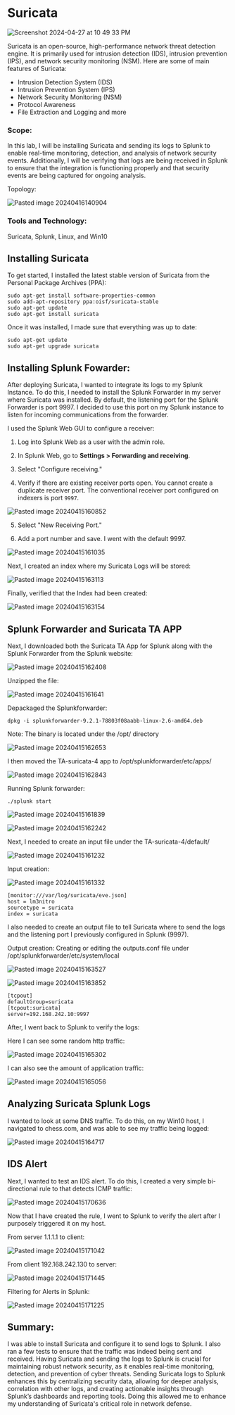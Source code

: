 # Suricata

![Screenshot 2024-04-27 at 10 49 33 PM](https://github.com/lm3nitro/Projects/assets/55665256/81e5ce5a-d88b-4b70-af3c-fe31ada77827)

Suricata is an open-source, high-performance network threat detection engine. It is primarily used for intrusion detection (IDS), intrusion prevention (IPS), and network security monitoring (NSM). Here are some of main features of Suricata:

+ Intrusion Detection System (IDS)
+ Intrusion Prevention System (IPS)
+ Network Security Monitoring (NSM)
+ Protocol Awareness
+ File Extraction and Logging and more

### Scope:

In this lab, I will be installing Suricata and sending its logs to Splunk to enable real-time monitoring, detection, and analysis of network security events. Additionally, I will be verifying that logs are being received in Splunk to ensure that the integration is functioning properly and that security events are being captured for ongoing analysis.

Topology:

![Pasted image 20240416140904](https://github.com/lm3nitro/Projects/assets/55665256/abfd7bf9-0561-421b-b3bb-aa515b3daca6)

### Tools and Technology:

Suricata, Splunk, Linux, and Win10 

## Installing Suricata

To get started, I installed the latest stable version of Suricata from the Personal Package Archives (PPA):

```
sudo apt-get install software-properties-common
sudo add-apt-repository ppa:oisf/suricata-stable
sudo apt-get update
sudo apt-get install suricata
```

Once it was installed, I made sure that everything was up to date:

```
sudo apt-get update
sudo apt-get upgrade suricata
```

## Installing Splunk Fowarder:

After deploying Suricata, I wanted to integrate its logs to my Splunk Instance. To do this, I needed to install the Splunk Forwarder in my server where Suricata was installed. By default, the listening port for the Splunk Forwarder is port 9997. I decided to use this port on my Splunk instance to listen for incoming communications from the forwarder. 

I used the Splunk Web GUI to configure a receiver:

1. Log into Splunk Web as a user with the admin role.
    
2. In Splunk Web, go to **Settings > Forwarding and receiving**.
    
3. Select "Configure receiving."
    
4. Verify if there are existing receiver ports open. You cannot create a duplicate receiver port. The conventional receiver port configured on indexers is port `9997`.
    
![Pasted image 20240415160852](https://github.com/lm3nitro/Projects/assets/55665256/54b9d825-c267-4a82-9793-2358273f544c)

5. Select "New Receiving Port."
    
6. Add a port number and save. I went with the default 9997.

![Pasted image 20240415161035](https://github.com/lm3nitro/Projects/assets/55665256/b90bd2a7-d637-4f2d-b972-8a1707a5bbef)

Next, I created an index where my Suricata Logs will be stored:

![Pasted image 20240415163113](https://github.com/lm3nitro/Projects/assets/55665256/40c755e4-5815-4d9f-b85e-104190985ac2)

Finally, verified that the Index had been created:

![Pasted image 20240415163154](https://github.com/lm3nitro/Projects/assets/55665256/0e05f7ec-ebb6-4677-911a-2b5b69718d5f)

## Splunk Forwarder and Suricata TA APP

Next, I downloaded both the Suricata TA App for Splunk along with the Splunk Forwarder from the Splunk website:

![Pasted image 20240415162408](https://github.com/lm3nitro/Projects/assets/55665256/9d372ee0-23b9-4831-9be8-5239bf487227)

Unzipped the file: 

![Pasted image 20240415161641](https://github.com/lm3nitro/Projects/assets/55665256/5a9e210a-0861-4d09-93f9-4a672ba00092)

Depackaged the Splunkforwarder:

```
dpkg -i splunkforwarder-9.2.1-78803f08aabb-linux-2.6-amd64.deb 
```
Note: The binary is located under the /opt/ directory 

![Pasted image 20240415162653](https://github.com/lm3nitro/Projects/assets/55665256/f504275d-fe65-45fb-9a75-eb9e963e4cfd)

I then moved the TA-suricata-4 app to /opt/splunkforwarder/etc/apps/ 

![Pasted image 20240415162843](https://github.com/lm3nitro/Projects/assets/55665256/a86b67fa-58c7-4cc8-be37-810d3b9ed930)

Running Splunk forwarder: 

```
./splunk start
```

![Pasted image 20240415161839](https://github.com/lm3nitro/Projects/assets/55665256/580a8d4d-74b0-4dcc-ad82-28af2168970e)

![Pasted image 20240415162242](https://github.com/lm3nitro/Projects/assets/55665256/681629c7-fbdd-4b77-8250-21585727f07d)

Next, I needed to create an input file under the TA-suricata-4/default/

![Pasted image 20240415161232](https://github.com/lm3nitro/Projects/assets/55665256/a0f36578-aeb8-4ad3-879c-ca0327f3f2d7)

Input creation:

![Pasted image 20240415161332](https://github.com/lm3nitro/Projects/assets/55665256/18a4a425-8474-400e-bf04-feebcb926045)

```
[monitor:///var/log/suricata/eve.json]
host = lm3nitro 
sourcetype = suricata 
index = suricata
```

I also needed to create an output file to tell Suricata where to send the logs and the listening port I previously configured in Splunk (9997).

Output creation: Creating or editing the outputs.conf file under /opt/splunkforwarder/etc/system/local

![Pasted image 20240415163527](https://github.com/lm3nitro/Projects/assets/55665256/c7eda844-8deb-459c-b339-aab3f3f71fb5)

![Pasted image 20240415163852](https://github.com/lm3nitro/Projects/assets/55665256/82ddb40d-1aae-410a-bdaf-bd144a52342d)

```
[tcpout]
defaultGroup=suricata
[tcpout:suricata]
server=192.168.242.10:9997
```

After, I went back to Splunk to verify the logs:

Here I can see some random http traffic:

![Pasted image 20240415165302](https://github.com/lm3nitro/Projects/assets/55665256/7ffaf300-07f5-4359-afd8-af7a97086edf)

I can also see the amount of application traffic:

![Pasted image 20240415165056](https://github.com/lm3nitro/Projects/assets/55665256/1c1723b3-505c-460a-b2b4-bb6268d91cc0)

## Analyzing Suricata Splunk Logs

I wanted to look at some DNS traffic. To do this, on my Win10 host, I navigated to chess.com, and was able to see my traffic being logged:

![Pasted image 20240415164717](https://github.com/lm3nitro/Projects/assets/55665256/d1b85481-7a60-4619-9540-870294139528)

## IDS Alert

Next, I wanted to test an IDS alert. To do this, I created a very simple bi-directional rule to that detects ICMP traffic:
 
![Pasted image 20240415170636](https://github.com/lm3nitro/Projects/assets/55665256/fe04c431-7560-47e3-ac62-3a974fad42ac)

Now that I have created the rule, I went to Splunk to verify the alert after I purposely triggered it on my host.

From server 1.1.1.1 to client:

![Pasted image 20240415171042](https://github.com/lm3nitro/Projects/assets/55665256/68e5ec20-83ee-41b1-9104-94c84f7c3e42)

From client 192.168.242.130 to server:

![Pasted image 20240415171445](https://github.com/lm3nitro/Projects/assets/55665256/7bb3b5dd-ceba-48e1-b725-8fbed4bc29ca)

Filtering for Alerts in Splunk:

![Pasted image 20240415171225](https://github.com/lm3nitro/Projects/assets/55665256/92ff1539-2289-468e-bc4e-cce9eee21123)


## Summary:

I was able to install Suricata and configure it to send logs to Splunk. I also ran a few tests to ensure that the traffic was indeed being sent and received. Having Suricata and sending the logs to Splunk is crucial for maintaining robust network security, as it enables real-time monitoring, detection, and prevention of cyber threats. Sending Suricata logs to Splunk enhances this by centralizing security data, allowing for deeper analysis, correlation with other logs, and creating actionable insights through Splunk’s dashboards and reporting tools. Doing this allowed me to enhance my understanding of Suricata's critical role in network defense. 
